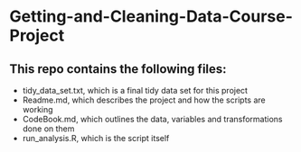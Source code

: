 # Getting-and-Cleaning-Data-Course-Project

## This repo contains the following files:

* tidy_data_set.txt, which is a final tidy data set for this project
* Readme.md, which describes the project and how the scripts are working
* CodeBook.md, which outlines the data, variables and transformations done on them
* run_analysis.R, which is the script itself
